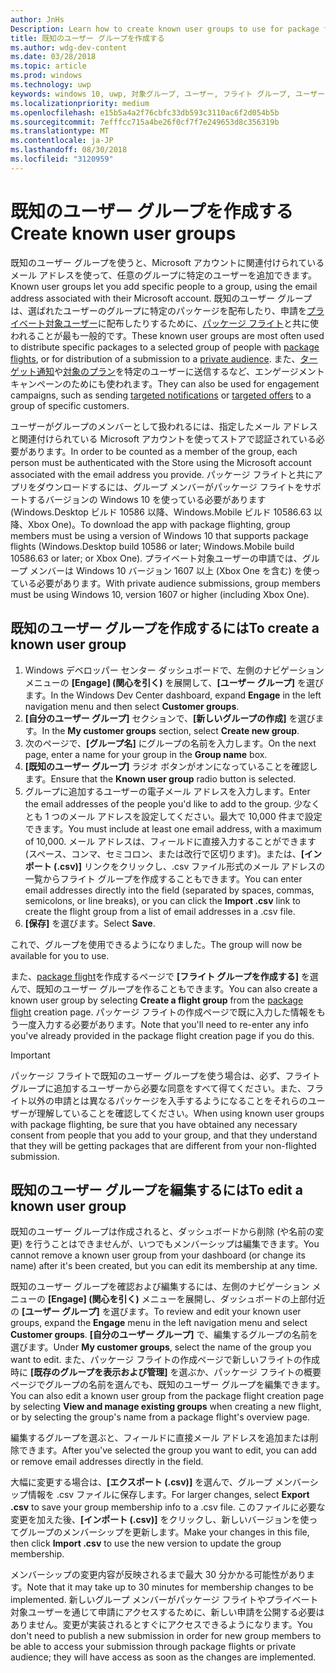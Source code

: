 ```yaml
---
author: JnHs
Description: Learn how to create known user groups to use for package flighting and more.
title: 既知のユーザー グループを作成する
ms.author: wdg-dev-content
ms.date: 03/28/2018
ms.topic: article
ms.prod: windows
ms.technology: uwp
keywords: windows 10, uwp, 対象グループ, ユーザー, フライト グループ, ユーザー グループ, 既知のユーザー
ms.localizationpriority: medium
ms.openlocfilehash: e15b5a4a2f76cbfc33db593c3110ac6f2d054b5b
ms.sourcegitcommit: 7efffcc715a4be26f0cf7f7e249653d8c356319b
ms.translationtype: MT
ms.contentlocale: ja-JP
ms.lasthandoff: 08/30/2018
ms.locfileid: "3120959"
---
```

# <a name="create-known-user-groups"></a><span data-ttu-id="a90cb-103">既知のユーザー グループを作成する</span><span class="sxs-lookup"><span data-stu-id="a90cb-103">Create known user groups</span></span>

<span data-ttu-id="a90cb-104">既知のユーザー グループを使うと、Microsoft アカウントに関連付けられているメール アドレスを使って、任意のグループに特定のユーザーを追加できます。</span><span class="sxs-lookup"><span data-stu-id="a90cb-104">Known user groups let you add specific people to a group, using the email address associated with their Microsoft account.</span></span> <span data-ttu-id="a90cb-105">既知のユーザー グループは、選ばれたユーザーのグループに特定のパッケージを配布したり、申請を[プライベート対象ユーザー](choose-visibility-options.md#audience)に配布したりするために、[パッケージ フライト](package-flights.md)と共に使われることが最も一般的です。</span><span class="sxs-lookup"><span data-stu-id="a90cb-105">These known user groups are most often used to distribute specific packages to a selected group of people with [package flights](package-flights.md), or for distribution of a submission to a [private audience](choose-visibility-options.md#audience).</span></span> <span data-ttu-id="a90cb-106">また、[ターゲット通知](send-push-notifications-to-your-apps-customers.md)や[対象のプラン](use-targeted-offers-to-maximize-engagement-and-conversions.md)を特定のユーザーに送信するなど、エンゲージメント キャンペーンのためにも使われます。</span><span class="sxs-lookup"><span data-stu-id="a90cb-106">They can also be used for engagement campaigns, such as sending [targeted notifications](send-push-notifications-to-your-apps-customers.md) or [targeted offers](use-targeted-offers-to-maximize-engagement-and-conversions.md) to a group of specific customers.</span></span>

<span data-ttu-id="a90cb-107">ユーザーがグループのメンバーとして扱われるには、指定したメール アドレスと関連付けられている Microsoft アカウントを使ってストアで認証されている必要があります。</span><span class="sxs-lookup"><span data-stu-id="a90cb-107">In order to be counted as a member of the group, each person must be authenticated with the Store using the Microsoft account associated with the email address you provide.</span></span> <span data-ttu-id="a90cb-108">パッケージ フライトと共にアプリをダウンロードするには、グループ メンバーがパッケージ フライトをサポートするバージョンの Windows 10 を使っている必要があります (Windows.Desktop ビルド 10586 以降、Windows.Mobile ビルド 10586.63 以降、Xbox One)。</span><span class="sxs-lookup"><span data-stu-id="a90cb-108">To download the app with package flighting, group members must be using a version of Windows 10 that supports package flights (Windows.Desktop build 10586 or later; Windows.Mobile build 10586.63 or later; or Xbox One).</span></span> <span data-ttu-id="a90cb-109">プライベート対象ユーザーの申請では、グループ メンバーは Windows 10 バージョン 1607 以上 (Xbox One を含む) を使っている必要があります。</span><span class="sxs-lookup"><span data-stu-id="a90cb-109">With private audience submissions, group members must be using Windows 10, version 1607 or higher (including Xbox One).</span></span>

## <a name="to-create-a-known-user-group"></a><span data-ttu-id="a90cb-110">既知のユーザー グループを作成するには</span><span class="sxs-lookup"><span data-stu-id="a90cb-110">To create a known user group</span></span>

1. <span data-ttu-id="a90cb-111">Windows デベロッパー センター ダッシュボードで、左側のナビゲーション メニューの **[Engage] (関心を引く)** を展開して、**[ユーザー グループ]** を選びます。</span><span class="sxs-lookup"><span data-stu-id="a90cb-111">In the Windows Dev Center dashboard, expand **Engage** in the left navigation menu and then select **Customer groups**.</span></span> 
2. <span data-ttu-id="a90cb-112">**[自分のユーザー グループ]** セクションで、**[新しいグループの作成]** を選びます。</span><span class="sxs-lookup"><span data-stu-id="a90cb-112">In the **My customer groups** section, select **Create new group**.</span></span>
3. <span data-ttu-id="a90cb-113">次のページで、**[グループ名]** にグループの名前を入力します。</span><span class="sxs-lookup"><span data-stu-id="a90cb-113">On the next page, enter a name for your group in the **Group name** box.</span></span>
4. <span data-ttu-id="a90cb-114">**[既知のユーザー グループ]** ラジオ ボタンがオンになっていることを確認します。</span><span class="sxs-lookup"><span data-stu-id="a90cb-114">Ensure that the **Known user group** radio button is selected.</span></span>
5. <span data-ttu-id="a90cb-115">グループに追加するユーザーの電子メール アドレスを入力します。</span><span class="sxs-lookup"><span data-stu-id="a90cb-115">Enter the email addresses of the people you'd like to add to the group.</span></span> <span data-ttu-id="a90cb-116">少なくとも 1 つのメール アドレスを設定してください。最大で 10,000 件まで設定できます。</span><span class="sxs-lookup"><span data-stu-id="a90cb-116">You must include at least one email address, with a maximum of 10,000.</span></span> <span data-ttu-id="a90cb-117">メール アドレスは、フィールドに直接入力することができます (スペース、コンマ、セミコロン、または改行で区切ります)。または、**[インポート (.csv)]** リンクをクリックし、.csv ファイル形式のメール アドレスの一覧からフライト グループを作成することもできます。</span><span class="sxs-lookup"><span data-stu-id="a90cb-117">You can enter email addresses directly into the field (separated by spaces, commas, semicolons, or line breaks), or you can click the **Import .csv** link to create the flight group from a list of email addresses in a .csv file.</span></span>
6. <span data-ttu-id="a90cb-118">**[保存]** を選びます。</span><span class="sxs-lookup"><span data-stu-id="a90cb-118">Select **Save**.</span></span>

<span data-ttu-id="a90cb-119">これで、グループを使用できるようになりました。</span><span class="sxs-lookup"><span data-stu-id="a90cb-119">The group will now be available for you to use.</span></span>

<span data-ttu-id="a90cb-120">また、[package flight](package-flights.md)を作成するページで **[フライト グループを作成する]** を選んで、既知のユーザー グループを作ることもできます。</span><span class="sxs-lookup"><span data-stu-id="a90cb-120">You can also create a known user group by selecting **Create a flight group** from the [package flight](package-flights.md) creation page.</span></span> <span data-ttu-id="a90cb-121">パッケージ フライトの作成ページで既に入力した情報をもう一度入力する必要があります。</span><span class="sxs-lookup"><span data-stu-id="a90cb-121">Note that you'll need to re-enter any info you've already provided in the package flight creation page if you do this.</span></span>

> [!IMPORTANT]
> <span data-ttu-id="a90cb-122">パッケージ フライトで既知のユーザー グループを使う場合は、必ず、フライト グループに追加するユーザーから必要な同意をすべて得てください。また、フライト以外の申請とは異なるパッケージを入手するようになることをそれらのユーザーが理解していることを確認してください。</span><span class="sxs-lookup"><span data-stu-id="a90cb-122">When using known user groups with package flighting, be sure that you have obtained any necessary consent from people that you add to your group, and that they understand that they will be getting packages that are different from your non-flighted submission.</span></span> 

## <a name="to-edit-a-known-user-group"></a><span data-ttu-id="a90cb-123">既知のユーザー グループを編集するには</span><span class="sxs-lookup"><span data-stu-id="a90cb-123">To edit a known user group</span></span>

<span data-ttu-id="a90cb-124">既知のユーザー グループは作成されると、ダッシュボードから削除 (や名前の変更) を行うことはできませんが、いつでもメンバーシップは編集できます。</span><span class="sxs-lookup"><span data-stu-id="a90cb-124">You cannot remove a known user group from your dashboard (or change its name) after it's been created, but you can edit its membership at any time.</span></span>

<span data-ttu-id="a90cb-125">既知のユーザー グループを確認および編集するには、左側のナビゲーション メニューの **[Engage] (関心を引く)** メニューを展開し、ダッシュボードの上部付近の **[ユーザー グループ]** を選びます。</span><span class="sxs-lookup"><span data-stu-id="a90cb-125">To review and edit your known user groups, expand the **Engage** menu in the left navigation menu and select **Customer groups**.</span></span> <span data-ttu-id="a90cb-126">**[自分のユーザー グループ]** で、編集するグループの名前を選びます。</span><span class="sxs-lookup"><span data-stu-id="a90cb-126">Under **My customer groups**, select the name of the group you want to edit.</span></span> <span data-ttu-id="a90cb-127">また、パッケージ フライトの作成ページで新しいフライトの作成時に **[既存のグループを表示および管理]** を選ぶか、パッケージ フライトの概要ページでグループの名前を選んでも、既知のユーザー グループを編集できます。</span><span class="sxs-lookup"><span data-stu-id="a90cb-127">You can also edit a known user group from the package flight creation page by selecting **View and manage existing groups** when creating a new flight, or by selecting the group's name from a package flight's overview page.</span></span> 

<span data-ttu-id="a90cb-128">編集するグループを選ぶと、フィールドに直接メール アドレスを追加または削除できます。</span><span class="sxs-lookup"><span data-stu-id="a90cb-128">After you've selected the group you want to edit, you can add or remove email addresses directly in the field.</span></span>

<span data-ttu-id="a90cb-129">大幅に変更する場合は、**[エクスポート (.csv)]** を選んで、グループ メンバーシップ情報を .csv ファイルに保存します。</span><span class="sxs-lookup"><span data-stu-id="a90cb-129">For larger changes, select **Export .csv** to save your group membership info to a .csv file.</span></span> <span data-ttu-id="a90cb-130">このファイルに必要な変更を加えた後、**[インポート (.csv)]** をクリックし、新しいバージョンを使ってグループのメンバーシップを更新します。</span><span class="sxs-lookup"><span data-stu-id="a90cb-130">Make your changes in this file, then click **Import .csv** to use the new version to update the group membership.</span></span>

<span data-ttu-id="a90cb-131">メンバーシップの変更内容が反映されるまで最大 30 分かかる可能性があります。</span><span class="sxs-lookup"><span data-stu-id="a90cb-131">Note that it may take up to 30 minutes for membership changes to be implemented.</span></span> <span data-ttu-id="a90cb-132">新しいグループ メンバーがパッケージ フライトやプライベート対象ユーザーを通じて申請にアクセスするために、新しい申請を公開する必要はありません。変更が実装されるとすぐにアクセスできるようになります。</span><span class="sxs-lookup"><span data-stu-id="a90cb-132">You don't need to publish a new submission in order for new group members to be able to access your submission through package flights or private audience; they will have access as soon as the changes are implemented.</span></span> 






